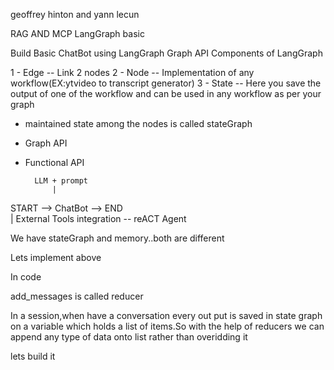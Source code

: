 geoffrey hinton and yann lecun

RAG AND MCP
LangGraph basic

Build Basic ChatBot using LangGraph Graph API
Components of LangGraph

1 - Edge  -- Link 2 nodes
2 - Node  -- Implementation of any workflow(EX:ytvideo to transcript generator)
3 - State  -- Here you save the output of one of the workflow and can be used in any workflow as per your graph


- maintained state among the nodes is called stateGraph
- Graph API
- Functional API

        LLM + prompt
            |
START --> ChatBot  --> END               
            |
   External Tools integration  --  reACT Agent

   We have stateGraph and memory..both are different

Lets implement above   

In code

add_messages is called reducer

In a session,when have a conversation every out put is saved in state graph on a variable which holds a list of items.So with the help of reducers we can append any type of data onto list rather than overidding it



lets build it 
